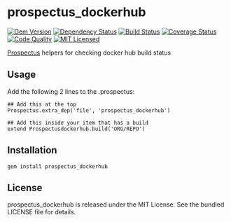 prospectus_dockerhub
=========

[![Gem Version](https://img.shields.io/gem/v/prospectus_dockerhub.svg)](https://rubygems.org/gems/prospectus_dockerhub)
[![Dependency Status](https://img.shields.io/gemnasium/akerl/prospectus_dockerhub.svg)](https://gemnasium.com/akerl/prospectus_dockerhub)
[![Build Status](https://img.shields.io/circleci/project/akerl/prospectus_dockerhub.svg)](https://circleci.com/gh/akerl/prospectus_dockerhub)
[![Coverage Status](https://img.shields.io/codecov/c/github/akerl/prospectus_dockerhub.svg)](https://codecov.io/github/akerl/prospectus_dockerhub)
[![Code Quality](https://img.shields.io/codacy/1ca88a296d274ee69deb247d67ac06f9.svg)](https://www.codacy.com/app/akerl/prospectus_dockerhub)
[![MIT Licensed](https://img.shields.io/badge/license-MIT-green.svg)](https://tldrlegal.com/license/mit-license)

[Prospectus](https://github.com/akerl/prospectus) helpers for checking docker hub build status

## Usage

Add the following 2 lines to the .prospectus:

```
## Add this at the top
Prospectus.extra_dep('file', 'prospectus_dockerhub')

## Add this inside your item that has a build
extend Prospectusdockerhub.build('ORG/REPO')
```

## Installation

    gem install prospectus_dockerhub

## License

prospectus_dockerhub is released under the MIT License. See the bundled LICENSE file for details.


